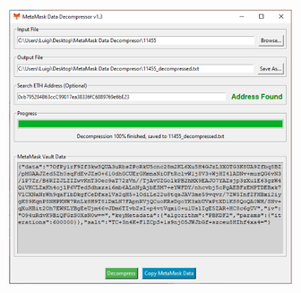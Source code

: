 ![MetaMask Decompressor Screenshot](https://github.com/0xLuigi/metamask-data-decompresor/blob/main/images/screenshot.png)
